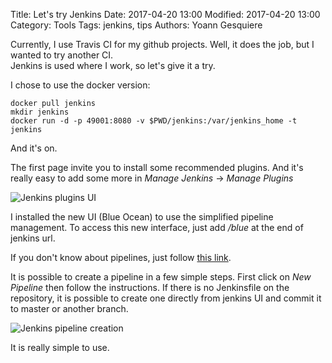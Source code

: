 Title: Let's try Jenkins
Date: 2017-04-20 13:00
Modified: 2017-04-20 13:00
Category: Tools
Tags: jenkins, tips
Authors: Yoann Gesquiere

Currently, I use Travis CI for my github projects. Well, it does the job, but I wanted to try another CI.  
Jenkins is used where I work, so let's give it a try. 

I chose to use the docker version:

```
docker pull jenkins
mkdir jenkins
docker run -d -p 49001:8080 -v $PWD/jenkins:/var/jenkins_home -t jenkins
```

And it's on. 

The first page invite you to install some recommended plugins. And it's really easy to add some more in 
*Manage Jenkins* -> *Manage Plugins*

![Jenkins plugins UI]({filename}/resources/images/jenkins-plugins.png)

I installed the new UI (Blue Ocean) to use the simplified pipeline management.
To access this new interface, just add */blue* at the end of jenkins url.

If you don't know about pipelines, just follow [this link](https://jenkins.io/doc/book/pipeline/).

It is possible to create a pipeline in a few simple steps. First click on *New Pipeline* then follow the instructions.
If there is no Jenkinsfile on the repository, it is possible to create one directly from jenkins UI and commit it to
master or another branch.

![Jenkins pipeline creation]({filename}/resources/images/jenkins-pipeline.png)

It is really simple to use.
